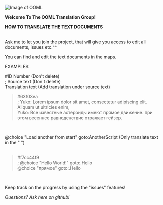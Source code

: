 ![Image of OOML](https://i.imgur.com/RRSuIp0.png)


**Welcome To The OOML Translation Group!**<br />



**HOW TO TRANSLATE THE TEXT DOCUMENTS**<br />

<br />
Ask me to let you join the project, that will give you access to edit all documents, issues etc.^^
<br />

You can find and edit the text documents in the maps.
<br />

EXAMPLES:

#ID Number (Don't delete)<br />
; Source text (Don't delete)<br />
Translation text (Add translation under source text)<br />

>#63f03ea<br />
; Yuko: Lorem ipsum dolor sit amet, consectetur adipiscing elit. Aliquam ut ultricies enim,<br />
Yuko: Все известные астероиды имеют прямое движение. при этом весеннее равноденствие отражает гейзер.<br />
<br />

@choice "Load another from start" goto:AnotherScript (Only translate text in the " ")<br />
<br />

>#f7cc44f9<br />
; @choice "Hello World!" goto:.Hello<br />
@choice "прямое" goto:.Hello<br />
<br />

Keep track on the progress by using the "issues" features!

*Questions? Ask here on github!*
